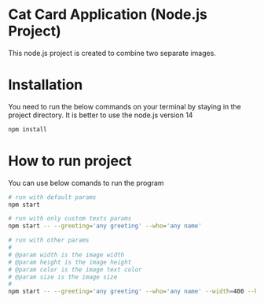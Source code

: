 # Cat Card Application (Node.js Project)

This node.js project is created to combine two separate images.

# Installation

You need to run the below commands on your terminal by staying in the project directory.
It is better to use the node.js version 14

```sh
npm install
```

# How to run project

You can use below comands to run the program

```sh
# run with default params
npm start

# run with only custom texts params
npm start -- --greeting='any greeting' --who='any name'

# run with other params
#
# @param width is the image width
# @param height is the image height
# @param color is the image text color
# @param size is the image size
# 
npm start -- --greeting='any greeting' --who='any name' --width=400 --height=500 --color='red' --size=100
```
